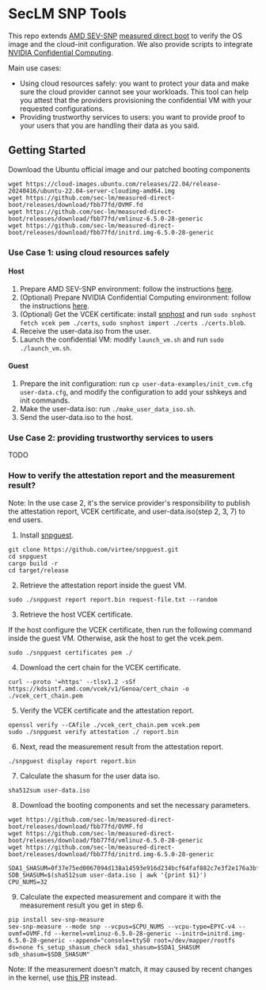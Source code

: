 # SecLM SNP Tools

This repo extends [AMD SEV-SNP](https://github.com/AMDESE/AMDSEV/tree/snp-latest) [measured direct boot](https://static.sched.com/hosted_files/kvmforum2021/ed/securing-linux-vm-boot-with-amd-sev-measurement.pdf) to verify the OS image and the cloud-init configuration. We also provide scripts to integrate [NVIDIA Confidential Computing](https://www.nvidia.com/en-us/data-center/solutions/confidential-computing/).

Main use cases:
- Using cloud resources safely: you want to protect your data and make sure the cloud provider cannot see your workloads. This tool can help you attest that the providers provisioning the confidential VM with your requested configurations.
- Providing trustworthy services to users: you want to provide proof to your users that you are handling their data as you said.

## Getting Started
Download the Ubuntu official image and our patched booting components
```
wget https://cloud-images.ubuntu.com/releases/22.04/release-20240416/ubuntu-22.04-server-cloudimg-amd64.img
wget https://github.com/sec-lm/measured-direct-boot/releases/download/fbb77fd/OVMF.fd
wget https://github.com/sec-lm/measured-direct-boot/releases/download/fbb77fd/vmlinuz-6.5.0-28-generic
wget https://github.com/sec-lm/measured-direct-boot/releases/download/fbb77fd/initrd.img-6.5.0-28-generic
```

### Use Case 1: using cloud resources safely
#### Host
1. Prepare AMD SEV-SNP environment: follow the instructions [here](https://github.com/AMDESE/AMDSEV/tree/snp-latest).
2. (Optional) Prepare NVIDIA Confidential Computing environment: follow the instructions [here](https://docs.nvidia.com/confidential-computing-deployment-guide.pdf).
3. (Optional) Get the VCEK certificate: install [snphost](https://github.com/virtee/snphost.git) and run `sudo snphost fetch vcek pem ./certs`, `sudo snphost import ./certs ./certs.blob`.
4. Receive the user-data.iso from the user.
5. Launch the confidential VM: modify `launch_vm.sh` and run `sudo ./launch_vm.sh`.

#### Guest
1. Prepare the init configuration: run `cp user-data-examples/init_cvm.cfg user-data.cfg`, and modify the configuration to add your sshkeys and init commands.
2. Make the user-data.iso: run `./make_user_data_iso.sh`.
3. Send the user-data.iso to the host.

### Use Case 2: providing trustworthy services to users
TODO

### How to verify the attestation report and the measurement result?
Note: In the use case 2, it's the service provider's responsibility to publish the attestation report, VCEK certificate, and user-data.iso(step 2, 3, 7) to end users.

1. Install [snpguest](https://github.com/virtee/snpguest.git).
```
git clone https://github.com/virtee/snpguest.git
cd snpguest
cargo build -r
cd target/release
```

2. Retrieve the attestation report inside the guest VM.
```
sudo ./snpguest report report.bin request-file.txt --random
```

3. Retrieve the host VCEK certificate.

If the host configure the VCEK certificate, then run the following command inside the guest VM. Otherwise, ask the host to get the vcek.pem.
```
sudo ./snpguest certificates pem ./
```

4. Download the cert chain for the VCEK certificate.
```
curl --proto '=https' --tlsv1.2 -sSf https://kdsintf.amd.com/vcek/v1/Genoa/cert_chain -o ./vcek_cert_chain.pem
```

5. Verify the VCEK certificate and the attestation report.
```
openssl verify --CAfile ./vcek_cert_chain.pem vcek.pem
sudo ./snpguest verify attestation ./ report.bin
```

6. Next, read the measurement result from the attestation report.
```
./snpguest display report report.bin
```

7. Calculate the shasum for the user data iso.
```
sha512sum user-data.iso
```

8. Download the booting components and set the necessary parameters.
```
wget https://github.com/sec-lm/measured-direct-boot/releases/download/fbb77fd/OVMF.fd
wget https://github.com/sec-lm/measured-direct-boot/releases/download/fbb77fd/vmlinuz-6.5.0-28-generic
wget https://github.com/sec-lm/measured-direct-boot/releases/download/fbb77fd/initrd.img-6.5.0-28-generic

SDA1_SHASUM=0f37e75ed0067094d138a14593e916d234bcf64faf882c7e3f2e176a3bf0a40338b06a3a044ae39f030751d88e042d7c55544f02ff7aee1d9d427f275095a582
SDB_SHASUM=$(sha512sum user-data.iso | awk '{print $1}')
CPU_NUMS=32
```

9. Calculate the expected measurement and compare it with the measurement result you get in step 6.
```
pip install sev-snp-measure
sev-snp-measure --mode snp --vcpus=$CPU_NUMS --vcpu-type=EPYC-v4 --ovmf=OVMF.fd --kernel=vmlinuz-6.5.0-28-generic --initrd=initrd.img-6.5.0-28-generic --append="console=ttyS0 root=/dev/mapper/rootfs ds=none fs_setup_shasum_check sda1_shasum=$SDA1_SHASUM sdb_shasum=$SDB_SHASUM"
```
Note: If the measurement doesn't match, it may caused by recent changes in the kernel, use [this PR](https://github.com/virtee/sev-snp-measure/pull/48) instead.
